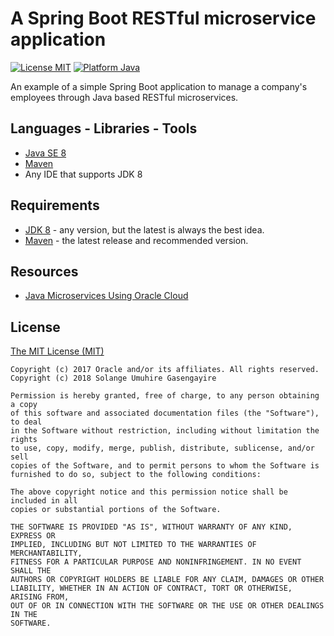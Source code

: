 # A Spring Boot RESTful microservice application
 
[![License MIT](https://img.shields.io/badge/license-MIT%20License-green.svg)](https://github.com/SolangeUG/fundamentals/blob/master/LICENSE)
[![Platform Java](https://img.shields.io/badge/platform-Java-blue.svg)](https://docs.oracle.com/en/java/)

An example of a simple Spring Boot application to manage a company's employees through Java based RESTful microservices.



## Languages - Libraries - Tools

- [Java SE 8](https://docs.oracle.com/javase/8/docs/)
- [Maven](https://maven.apache.org/what-is-maven.html)
- Any IDE that supports JDK 8

## Requirements

- [JDK 8](http://www.oracle.com/technetwork/java/javase/downloads/jdk8-downloads-2133151.html)  - any version, but the latest is always the best idea.
- [Maven](https://maven.apache.org/download.cgi) - the latest release and recommended version.


## Resources

- [Java Microservices Using Oracle Cloud](https://apexapps.oracle.com/pls/apex/f?p=44785:149:104349419233444:::149:P149_EVENT_ID,P149_PREV_PAGE:5535,147)



## License

[The MIT License (MIT)](https://opensource.org/licenses/MIT)

````
Copyright (c) 2017 Oracle and/or its affiliates. All rights reserved.
Copyright (c) 2018 Solange Umuhire Gasengayire

Permission is hereby granted, free of charge, to any person obtaining a copy
of this software and associated documentation files (the "Software"), to deal
in the Software without restriction, including without limitation the rights
to use, copy, modify, merge, publish, distribute, sublicense, and/or sell
copies of the Software, and to permit persons to whom the Software is
furnished to do so, subject to the following conditions:

The above copyright notice and this permission notice shall be included in all
copies or substantial portions of the Software.

THE SOFTWARE IS PROVIDED "AS IS", WITHOUT WARRANTY OF ANY KIND, EXPRESS OR
IMPLIED, INCLUDING BUT NOT LIMITED TO THE WARRANTIES OF MERCHANTABILITY,
FITNESS FOR A PARTICULAR PURPOSE AND NONINFRINGEMENT. IN NO EVENT SHALL THE
AUTHORS OR COPYRIGHT HOLDERS BE LIABLE FOR ANY CLAIM, DAMAGES OR OTHER
LIABILITY, WHETHER IN AN ACTION OF CONTRACT, TORT OR OTHERWISE, ARISING FROM,
OUT OF OR IN CONNECTION WITH THE SOFTWARE OR THE USE OR OTHER DEALINGS IN THE
SOFTWARE.

````
